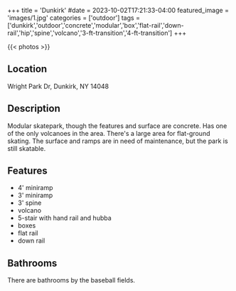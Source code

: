+++
title = 'Dunkirk'
#date = 2023-10-02T17:21:33-04:00
featured_image = 'images/1.jpg'
categories = ['outdoor']
tags = ['dunkirk','outdoor','concrete','modular','box','flat-rail','down-rail','hip','spine','volcano','3-ft-transition','4-ft-transition']
+++

{{< photos >}}

## Location

Wright Park Dr, Dunkirk, NY 14048

## Description

Modular skatepark, though the features and surface are concrete. Has one of the only volcanoes in the area. There's a large area for flat-ground skating. The surface and ramps are in need of maintenance, but the park is still skatable.

## Features

- 4' miniramp
- 3' miniramp
- 3' spine
- volcano
- 5-stair with hand rail and hubba
- boxes
- flat rail
- down rail

## Bathrooms

There are bathrooms by the baseball fields.
